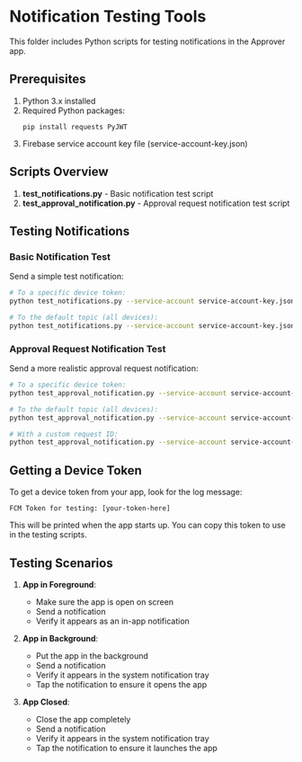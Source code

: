 # Notification Testing Tools

This folder includes Python scripts for testing notifications in the Approver app.

## Prerequisites

1. Python 3.x installed
2. Required Python packages:
   ```
   pip install requests PyJWT
   ```
3. Firebase service account key file (service-account-key.json)

## Scripts Overview

1. **test_notifications.py** - Basic notification test script
2. **test_approval_notification.py** - Approval request notification test script

## Testing Notifications

### Basic Notification Test

Send a simple test notification:

```bash
# To a specific device token:
python test_notifications.py --service-account service-account-key.json --token "YOUR_DEVICE_TOKEN"

# To the default topic (all devices):
python test_notifications.py --service-account service-account-key.json --topic approval_requests
```

### Approval Request Notification Test

Send a more realistic approval request notification:

```bash
# To a specific device token:
python test_approval_notification.py --service-account service-account-key.json --token "YOUR_DEVICE_TOKEN"

# To the default topic (all devices):
python test_approval_notification.py --service-account service-account-key.json --topic approval_requests

# With a custom request ID:
python test_approval_notification.py --service-account service-account-key.json --topic approval_requests --request-id "custom-123"
```

## Getting a Device Token

To get a device token from your app, look for the log message:
```
FCM Token for testing: [your-token-here]
```

This will be printed when the app starts up. You can copy this token to use in the testing scripts.

## Testing Scenarios

1. **App in Foreground**: 
   - Make sure the app is open on screen
   - Send a notification
   - Verify it appears as an in-app notification

2. **App in Background**:
   - Put the app in the background
   - Send a notification
   - Verify it appears in the system notification tray
   - Tap the notification to ensure it opens the app

3. **App Closed**:
   - Close the app completely
   - Send a notification
   - Verify it appears in the system notification tray
   - Tap the notification to ensure it launches the app
